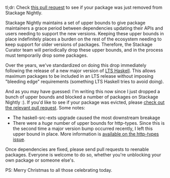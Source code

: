 tl;dr: Check
[this pull request](https://github.com/fpco/stackage/pull/3140/files)
to see if your package was just removed from Stackage Nightly.

Stackage Nightly maintains a set of upper bounds to give package
maintainers a grace period between dependencies updating their APIs
and users needing to support the new versions. Keeping these upper
bounds in place indefinitely places a burden on the rest of the
ecosystem needing to keep support for older versions of
packages. Therefore, the Stackage Curator team will periodically drop
these upper bounds, and in the process must temporarily drop some
packages.

Over the years, we've standardized on doing this drop immediately
following the release of a new major version of
[LTS Haskell](https://github.com/fpco/lts-haskell#readme). This allows
maximum packages to be included in an LTS release without imposing
"bleeding edge" requirements (something LTS Haskell tries to avoid
doing).

And as you may have guessed: I'm writing this now since I just dropped
a bunch of upper bounds and blocked a number of packages on Stackage
Nightly :). If you'd like to see if your package was evicted, please
[check out the relevant pull request](https://github.com/fpco/stackage/pull/3140/files). Some notes:

* The haskell-src-exts upgrade caused the most downstream breakage
* There were a _huge_ number of upper bounds for http-types. Since
  this is the second time a major version bump occurred recently, I
  left this upper bound in place. More information is
  [available on the http-types issue](https://github.com/fpco/stackage/issues/2976).

Once dependencies are fixed, please send pull requests to reenable
packages. Everyone is welcome to do so, whether you're unblocking your
own package or someone else's.

PS: Merry Christmas to all those celebrating today.
